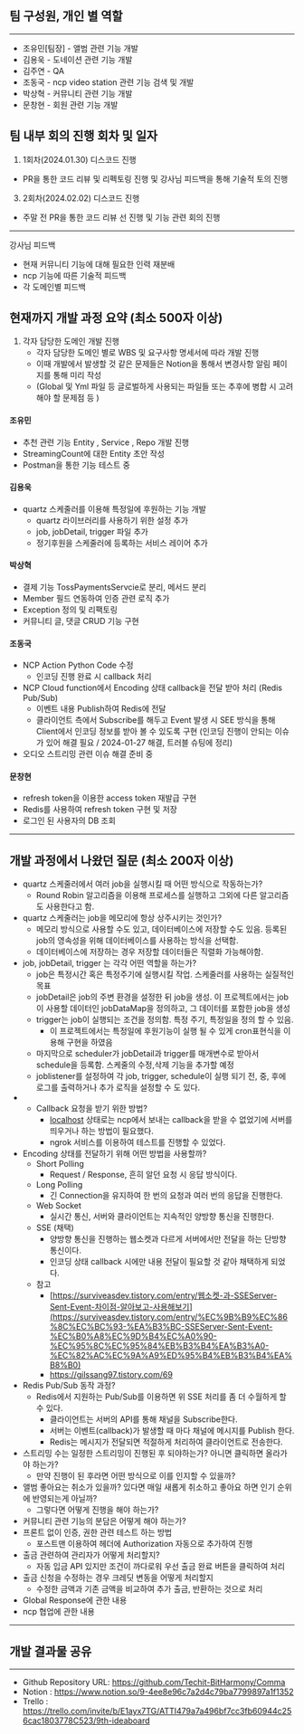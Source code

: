 ## 팀 구성원, 개인 별 역할

---

- 조유민[팀장] - 앨범 관련 기능 개발
- 김용욱 - 도네이션 관련 기능 개발
- 김주연 - QA
- 조동국 - ncp video station 관련 기능 검색 및 개발
- 박상혁 - 커뮤니티 관련 기능 개발
- 문창현 - 회원 관련 기능 개발

## 팀 내부 회의 진행 회차 및 일자
1. 1회차(2024.01.30) 디스코드 진행
- PR을 통한 코드 리뷰 및 리펙토링 진행 및 강사님 피드백을 통해 기술적 토의 진행
3. 2회차(2024.02.02) 디스코드 진행
- 주말 전 PR을 통한 코드 리뷰 선 진행 및 기능 관련 회의 진행
---


강사님 피드백
- 현재 커뮤니티 기능에 대해 필요한 인력 재분배
- ncp 기능에 따른 기술적 피드백
- 각 도메인별 피드백


## 현재까지 개발 과정 요약 (최소 500자 이상)
1. 각자 담당한 도메인 개발 진행
   - 각자 담당한 도메인 별로 WBS 및 요구사항 명세서에 따라 개발 진행
   - 이때 개발에서 발생할 것 같은 문제들은 Notion을 통해서 변경사항 알림 페이지를 통해 미리 작성
   - (Global 및 Yml 파일 등 글로벌하게 사용되는 파일들 또는 추후에 병합 시 고려해야 할 문제점 등 )

#### 조유민
- 추천 관련 기능 Entity , Service , Repo 개발 진행
- StreamingCount에 대한 Entity 초안 작성
- Postman을 통한 기능 테스트 중
#### 김용욱
- quartz 스케줄러를 이용해 특정일에 후원하는 기능 개발
    - quartz 라이브러리를 사용하기 위한 설정 추가
    - job, jobDetail, trigger 파일 추가
    - 정기후원을 스케줄러에 등록하는 서비스 레이어 추가
#### 박상혁
- 결제 기능 TossPaymentsServcie로 분리, 메서드 분리
- Member 필드 연동하여 인증 관련 로직 추가
- Exception 정의 및 리팩토링
- 커뮤니티 글, 댓글 CRUD 기능 구현
#### 조동국
- NCP Action Python Code 수정
    - 인코딩 진행 완료 시 callback 처리
- NCP Cloud function에서 Encoding 상태 callback을 전달 받아 처리 (Redis Pub/Sub)
    - 이벤트 내용 Publish하여 Redis에 전달
    - 클라이언트 측에서 Subscribe를 해두고 Event 발생 시 SEE 방식을 통해 Client에서 인코딩 정보를 받아 볼 수 있도록 구현
(인코딩 진행이 안되는 이슈가 있어 해결 필요 / 2024-01-27 해결, 트러블 슈팅에 정리)
- 오디오 스트리밍 관련 이슈 해결 준비 중  
#### 문창현
- refresh token을 이용한 access token 재발급 구현
- Redis를 사용하여 refresh token 구현 및 저장
- 로그인 된 사용자의 DB 조회
---
## 개발 과정에서 나왔던 질문 (최소 200자 이상)
- quartz 스케줄러에서 여러 job을 실행시킬 때 어떤 방식으로 작동하는가?
    - Round Robin 알고리즘을 이용해 프로세스를 실행하고 그외에 다른 알고리즘도 사용한다고 함.
- quartz 스케줄러는 job을 메모리에 항상 상주시키는 것인가?
    - 메모리 방식으로 사용할 수도 있고, 데이터베이스에 저장할 수도 있음. 등록된 job의 영속성을 위해 데이터베이스를 사용하는 방식을 선택함.
    - 데이터베이스에 저장하는 경우 저장할 데이터들은 직렬화 가능해야함.
- job, jobDetail, trigger 는 각각 어떤 역할을 하는가?
    - job은 특정시간 혹은 특정주기에 실행시킬 작업. 스케줄러를 사용하는 실질적인 목표
    - jobDetail은 job의 주변 환경을 설정한 뒤 job을 생성. 이 프로젝트에서는 job이 사용할 데이터인 jobDataMap을 정의하고, 그 데이터를 포함한 job을 생성
    - trigger는 job이 실행되는 조건을 정의함. 특정 주기, 특정일을 정의 할 수 있음.
        - 이 프로젝트에서는 특정일에 후원기능이 실행 될 수 있게 cron표현식을 이용해 구현을 하였음
    - 마지막으로 scheduler가 jobDetail과 trigger를 매개변수로 받아서 schedule을 등록함. 스케줄의 수정,삭제 기능을 추가할 예정
    - joblistener를 설정하여 각 job, trigger, schedule이 실행 되기 전, 중, 후에 로그를 출력하거나 추가 로직을 설정할 수 도 있다.
- - Callback 요청을 받기 위한 방법?
    - [localhost](http://localhost) 상태로는 ncp에서 보내는 callback을 받을 수 없었기에 서버를 띄우거나 하는 방법이 필요했다.
    - ngrok 서비스를 이용하여 테스트를 진행할 수 있었다.
- Encoding 상태를 전달하기 위해 어떤 방법을 사용할까?
    - Short Polling
        - Request / Response, 흔히 알던 요청 시 응답 방식이다.
    - Long Polling
        - 긴 Connection을 유지하여 한 번의 요청과 여러 번의 응답을 진행한다.
    - Web Socket
        - 실시간 통신, 서버와 클라이언트는 지속적인 양방향 통신을 진행한다.
    - SSE (채택)
        - 양방향 통신을 진행하는 웹소켓과 다르게 서버에서만 전달을 하는 단방향 통신이다.
        - 인코딩 상태 callback 시에만 내용 전달이 필요할 것 같아 채택하게 되었다.
    - 참고
        - [https://surviveasdev.tistory.com/entry/웹소켓-과-SSEServer-Sent-Event-차이점-알아보고-사용해보기](https://surviveasdev.tistory.com/entry/%EC%9B%B9%EC%86%8C%EC%BC%93-%EA%B3%BC-SSEServer-Sent-Event-%EC%B0%A8%EC%9D%B4%EC%A0%90-%EC%95%8C%EC%95%84%EB%B3%B4%EA%B3%A0-%EC%82%AC%EC%9A%A9%ED%95%B4%EB%B3%B4%EA%B8%B0)
        - https://gilssang97.tistory.com/69
- Redis Pub/Sub 동작 과정?
    - Redis에서 지원하는 Pub/Sub를 이용하면 위 SSE 처리를 좀 더 수월하게 할 수 있다.
        - 클라이언트는 서버의 API를 통해 채널을 Subscribe한다.
        - 서버는 이벤트(callback)가 발생할 때 마다 채널에 메시지를 Publish 한다.
        - Redis는 메시지가 전달되면 적절하게 처리하여 클라이언트로 전송한다.
- 스트리밍 수는 일정한 스트리밍이 진행된 후 되야하는가? 아니면 클릭하면 올라가야 하는가?
   - 만약 진행이 된 후라면 어떤 방식으로 이를 인지할 수 있을까?
- 앨범 좋아요는 취소가 있을까? 있다면 매일 새롭게 취소하고 좋아요 하면 인기 순위에 반영되는게 아닐까?
   - 그렇다면 어떻게 진행을 해야 하는가?
- 커뮤니티 관련 기능의 분담은 어떻게 해야 하는가?
- 프론트 없이 인증, 권한 관련 테스트 하는 방법
    - 포스트맨 이용하여 헤더에 Authorization 자동으로 추가하여 진행
- 출금 관련하여 관리자가 어떻게 처리할지?
    - 자동 입금 API 있지만 조건이 까다로워 우선 출금 완료 버튼을 클릭하여 처리
- 출금 신청을 수정하는 경우 크레딧 변동을 어떻게 처리할지
    - 수정한 금액과 기존 금액을 비교하여 추가 출금, 반환하는 것으로 처리
- Global Response에 관한 내용
- ncp 협업에 관한 내용
---
## 개발 결과물 공유
---
- Github Repository URL: https://github.com/Techit-BitHarmony/Comma
- Notion : https://www.notion.so/9-4ee8e96c7a2d4c79ba7799897a1f1352
- Trello : https://trello.com/invite/b/E1ayx7TG/ATTI479a7a496bf7cc3fb60944c256cac1803778C523/9th-ideaboard
